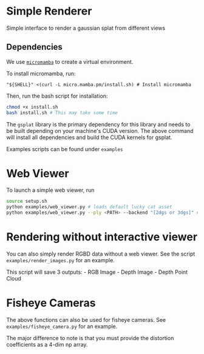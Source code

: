 # Simple Renderer
Simple interface to render a gaussian splat from different views

## Dependencies
We use [`micromamba`](https://mamba.readthedocs.io/en/latest/installation/micromamba-installation.html) to create a virtual environment.

To install micromamba, run:
```
"${SHELL}" <(curl -L micro.mamba.pm/install.sh) # Install micromamba
```

Then, run the bash script for installation:

```bash
chmod +x install.sh
bash install.sh # This may take some time
```

The `gsplat` library is the primary dependency for this library and needs to be built depending on your machine's CUDA version. The above command will install all dependencies and build the CUDA kernels for gsplat. 

Examples scripts can be found under `examples`

# Web Viewer
To launch a simple web viewer, run

```bash
source setup.sh
python examples/web_viewer.py # loads default lucky cat asset
python examples/web_viewer.py --ply <PATH> --backend "[2dgs or 3dgs]" # Renders your gaussian splat
```

# Rendering without interactive viewer
You can also simply render RGBD data without a web viewer. See the script `examples/render_images.py` for an example.

This script will save 3 outputs:
    - RGB Image
    - Depth Image
    - Depth Point Cloud

# Fisheye Cameras
The above functions can also be used for fisheye cameras. See `examples/fisheye_camera.py` for an example.

The major difference to note is that you must provide the distortion coefficients as a 4-dim np array.